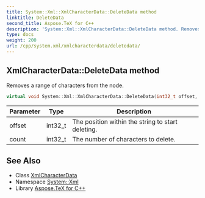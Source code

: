```yaml
---
title: System::Xml::XmlCharacterData::DeleteData method
linktitle: DeleteData
second_title: Aspose.TeX for C++
description: 'System::Xml::XmlCharacterData::DeleteData method. Removes a range of characters from the node in C++.'
type: docs
weight: 200
url: /cpp/system.xml/xmlcharacterdata/deletedata/
---
```

## XmlCharacterData::DeleteData method


Removes a range of characters from the node.

```cpp
virtual void System::Xml::XmlCharacterData::DeleteData(int32_t offset, int32_t count)
```


| Parameter | Type | Description |
| --- | --- | --- |
| offset | int32_t | The position within the string to start deleting. |
| count | int32_t | The number of characters to delete. |

## See Also

* Class [XmlCharacterData](../)
* Namespace [System::Xml](../../)
* Library [Aspose.TeX for C++](../../../)
